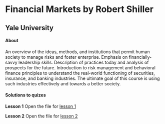 # Financial Markets by Robert Shiller
## Yale University
#### About
An overview of the ideas, methods, and institutions that permit human society to manage risks and foster enterprise.  Emphasis on financially-savvy leadership skills. Description of practices today and analysis of prospects for the future. Introduction to risk management and behavioral finance principles to understand the real-world functioning of securities, insurance, and banking industries.  The ultimate goal of this course is using such industries effectively and towards a better society.

#### Solutions to quizes
<strong>Lesson 1</strong>
Open the file for [lesson 1](lesson_1/README.md)

<strong>Lesson 2</strong>
Open the file for [lesson 2](lesson_2/README.md)
